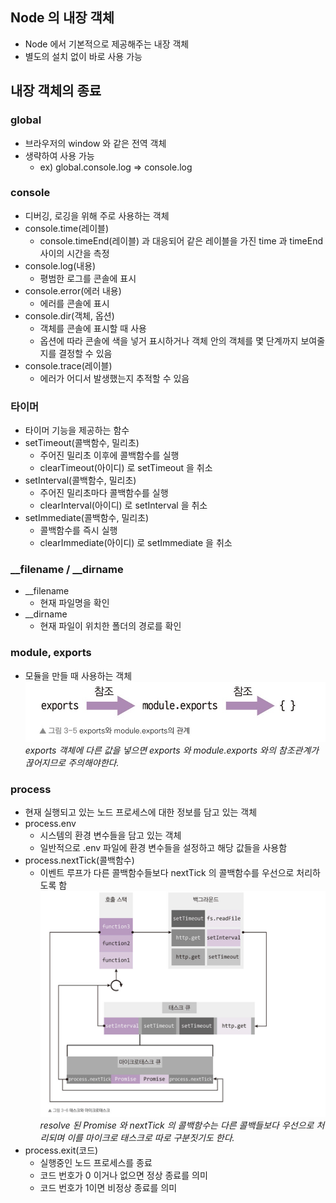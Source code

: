 ## Node 의 내장 객체
- Node 에서 기본적으로 제공해주는 내장 객체
- 별도의 설치 없이 바로 사용 가능

## 내장 객체의 종료
### global
- 브라우저의 window 와 같은 전역 객체
- 생략하여 사용 가능
  - ex) global.console.log => console.log

### console
- 디버깅, 로깅을 위해 주로 사용하는 객체
- console.time(레이블)
  - console.timeEnd(레이블) 과 대응되어 같은 레이블을 가진 time 과 timeEnd 사이의 시간을 측정
- console.log(내용)
  - 평범한 로그를 콘솔에 표시
- console.error(에러 내용)
  - 에러를 콘솔에 표시
- console.dir(객체, 옵션)
  - 객체를 콘솔에 표시할 때 사용
  - 옵션에 따라 콘솔에 색을 넣거 표시하거나 객체 안의 객체를 몇 단계까지 보여줄지를 결정할 수 있음
- console.trace(레이블)
  - 에러가 어디서 발생했는지 추적할 수 있음

### 타이머
- 타이머 기능을 제공하는 함수
- setTimeout(콜백함수, 밀리초)
  - 주어진 밀리초 이후에 콜백함수를 실행
  - clearTimeout(아이디) 로 setTimeout 을 취소
- setInterval(콜백함수, 밀리초)
  - 주어진 밀리초마다 콜백함수를 실행
  - clearInterval(아이디) 로 setInterval 을 취소
- setImmediate(콜백함수, 밀리초)
  - 콜백함수를 즉시 실행
  - clearImmediate(아이디) 로 setImmediate 을 취소

### __filename / __dirname
- __filename
  - 현재 파일명을 확인
- __dirname
  - 현재 파일이 위치한 폴더의 경로를 확인

### module, exports
- 모듈을 만들 때 사용하는 객체  
![img.png](img/module.png)  
*exports 객체에 다른 값을 넣으면 exports 와 module.exports 와의 참조관계가 끊어지므로 주의해야한다.*

### process
- 현재 실행되고 있는 노드 프로세스에 대한 정보를 담고 있는 객체
- process.env
  - 시스템의 환경 변수들을 담고 있는 객체
  - 일반적으로 .env 파일에 환경 변수들을 설정하고 해당 값들을 사용함
- process.nextTick(콜백함수)
  - 이벤트 루프가 다른 콜백함수들보다 nextTick 의 콜백함수를 우선으로 처리하도록 함  
    ![img.png](img/task.png)  
    *resolve 된 Promise 와 nextTick 의 콜백함수는 다른 콜백들보다 우선으로 처리되며 이를 마이크로 태스크로 따로 구분짓기도 한다.*
- process.exit(코드)
  - 실행중인 노드 프로세스를 종료
  - 코드 번호가 0 이거나 없으면 정상 종료를 의미
  - 코드 번호가 1이면 비정상 종료를 의미